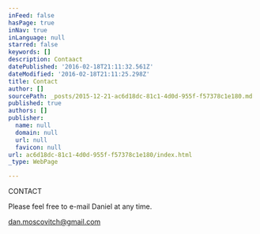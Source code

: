 ```yaml
---
inFeed: false
hasPage: true
inNav: true
inLanguage: null
starred: false
keywords: []
description: Contaact
datePublished: '2016-02-18T21:11:32.561Z'
dateModified: '2016-02-18T21:11:25.298Z'
title: Contact
author: []
sourcePath: _posts/2015-12-21-ac6d18dc-81c1-4d0d-955f-f57378c1e180.md
published: true
authors: []
publisher:
  name: null
  domain: null
  url: null
  favicon: null
url: ac6d18dc-81c1-4d0d-955f-f57378c1e180/index.html
_type: WebPage

---
```

CONTACT

Please feel free to e-mail Daniel at any time. 

dan.moscovitch@gmail.com
